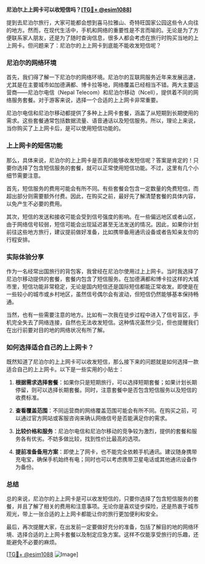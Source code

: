 **尼泊尔上上网卡可以收短信吗？[[TG💪+ @esim1088](https://t.me/s/esim1088)]**

提到去尼泊尔旅行，大家可能都会想到喜马拉雅山、奇特旺国家公园这些令人向往的地方。然而，在现代生活中，手机和网络的重要性是不言而喻的。无论是为了方便联系家人朋友，还是为了随时查询信息，很多人都会考虑在旅行时购买当地的上上网卡。但问题来了：尼泊尔的上上网卡到底能不能收发短信呢？

### 尼泊尔的网络环境

首先，我们得了解一下尼泊尔的网络环境。尼泊尔的互联网服务近年来发展迅速，尤其是在主要城市如加德满都、博卡拉等地，网络覆盖已经相当不错。两大主要运营商——尼泊尔电信（Nepal Telecom）和尼泊尔移动（Ncell），提供着不同的网络服务套餐。对于游客来说，选择一个合适的上上网卡非常重要。

尼泊尔电信和尼泊尔移动都提供了多种上上网卡套餐，涵盖了从短期到长期使用的需求。这些套餐通常包括数据流量、语音通话以及短信服务。所以，理论上来说，当你购买了上上网卡后，是可以使用短信功能的。

### 上上网卡的短信功能

那么，具体来说，尼泊尔的上上网卡是否真的能够收发短信呢？答案是肯定的！只要你选择了包含短信服务的套餐，就可以正常使用短信功能。不过，这里有几个小细节需要注意。

首先，短信服务的费用可能会有所不同。有些套餐会包含一定数量的免费短信，而超出部分则需要额外付费。因此，在购买之前，最好先了解清楚套餐的具体内容，以免产生不必要的费用。

其次，短信的发送和接收可能会受到信号强度的影响。在一些偏远地区或者山区，由于网络信号较弱，短信可能会出现延迟甚至无法发送的情况。因此，如果你计划前往这些地方旅行，建议提前做好准备，比如携带备用通讯设备或者告知亲友你的行程安排。

### 实际体验分享

作为一名经常出国旅行的背包客，我曾经在尼泊尔使用过上上网卡。当时我选择了尼泊尔移动提供的套餐，套餐内包含了短信服务。在加德满都和博卡拉这样的大城市里，短信功能非常稳定，无论是国内短信还是国际短信都能正常收发。即使是在一些较小的城市或乡村地区，虽然信号偶尔会有波动，但短信仍然能够基本保持畅通。

当然，也有一些需要注意的地方。比如有一次我在徒步过程中进入了信号盲区，手机完全失去了网络连接，自然也无法收发短信。这种情况虽然少见，但也提醒我们在出行前要对目的地的网络状况有所了解。

### 如何选择适合自己的上上网卡？

既然知道了尼泊尔的上上网卡可以收发短信，那么接下来的问题就是如何选择一款适合自己的上上网卡。以下是一些实用的小贴士：

1. **根据需求选择套餐**：如果你只是短期旅行，可以选择短期套餐；如果计划长期停留，则可以选择长期套餐。同时，注意套餐中是否包含短信服务以及短信的收费标准。
   
2. **查看覆盖范围**：不同运营商的网络覆盖范围可能会有所不同。在购买之前，可以通过官方网站或客服咨询来确认网络信号是否能满足你的需求。

3. **比较价格和服务**：尼泊尔电信和尼泊尔移动的竞争较为激烈，提供的套餐和服务各有优劣。不妨多做比较，找到性价比最高的选项。

4. **提前准备备用方案**：即使上了网卡，也不能完全依赖手机通讯。建议随身携带充电宝，确保手机始终有电；同时也可以考虑携带卫星电话或其他通讯设备作为备份。

### 总结

总的来说，尼泊尔的上上网卡是可以收发短信的，只要你选择了包含短信服务的套餐，并且了解了相关的费用和注意事项。无论你是喜欢徒步探险，还是热衷于城市观光，带上一张合适的上上网卡都能让你的旅行更加便利和安全。

最后，再次提醒大家，在出发前一定要做好充分的准备，包括了解目的地的网络环境、选择合适的上上网卡套餐以及制定应急方案。这样不仅能享受旅行的乐趣，还能避免不必要的麻烦。

[[TG💪+ @esim1088](https://t.me/s/esim1088) ![Image](https://i.postimg.cc/4NQfJmqS/Snipaste-2025-05-13-00-14-12.png)]